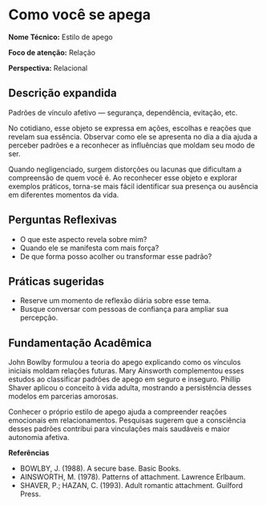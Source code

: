 # Como você se apega

**Nome Técnico:** Estilo de apego

**Foco de atenção:** Relação

**Perspectiva:** Relacional

## Descrição expandida
Padrões de vínculo afetivo — segurança, dependência, evitação, etc.

No cotidiano, esse objeto se expressa em ações, escolhas e reações que revelam sua essência. Observar como ele se apresenta no dia a dia ajuda a perceber padrões e a reconhecer as influências que moldam seu modo de ser.

Quando negligenciado, surgem distorções ou lacunas que dificultam a compreensão de quem você é. Ao reconhecer esse objeto e explorar exemplos práticos, torna-se mais fácil identificar sua presença ou ausência em diferentes momentos da vida.

## Perguntas Reflexivas
- O que este aspecto revela sobre mim?
- Quando ele se manifesta com mais força?
- De que forma posso acolher ou transformar esse padrão?

## Práticas sugeridas
- Reserve um momento de reflexão diária sobre esse tema.
- Busque conversar com pessoas de confiança para ampliar sua percepção.

## Fundamentação Acadêmica

John Bowlby formulou a teoria do apego explicando como os vínculos iniciais moldam relações futuras. Mary Ainsworth complementou esses estudos ao classificar padrões de apego em seguro e inseguro. Phillip Shaver aplicou o conceito à vida adulta, mostrando a persistência desses modelos em parcerias amorosas.

Conhecer o próprio estilo de apego ajuda a compreender reações emocionais em relacionamentos. Pesquisas sugerem que a consciência desses padrões contribui para vinculações mais saudáveis e maior autonomia afetiva.

**Referências**
- BOWLBY, J. (1988). A secure base. Basic Books.
- AINSWORTH, M. (1978). Patterns of attachment. Lawrence Erlbaum.
- SHAVER, P.; HAZAN, C. (1993). Adult romantic attachment. Guilford Press.
